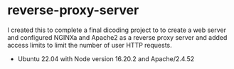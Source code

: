 # reverse-proxy-server
I created this to complete a final dicoding project to to create a web server and configured NGINXa and Apache2 as a reverse proxy server and added access limits to limit the number of user HTTP requests.
- Ubuntu 22.04 with Node version 16.20.2 and Apache/2.4.52
